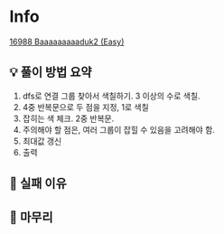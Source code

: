 # Info
[16988 Baaaaaaaaaduk2 (Easy)](https://www.acmicpc.net/problem/16988)

## 💡 풀이 방법 요약
1. dfs로 연결 그룹 찾아서 색칠하기. 3 이상의 수로 색칠.
2. 4중 반복문으로 두 점을 지정, 1로 색칠
3. 잡히는 색 체크. 2중 반복문.
4. 주의해야 할 점은, 여러 그룹이 잡힐 수 있음을 고려해야 함.
5. 최대값 갱신
6. 출력
## 👀 실패 이유

## 🙂 마무리

